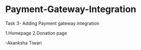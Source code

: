 # Payment-Gateway-Integration
Task 3- Adding Payment gateway integration

1.Homepage
2.Donation page 

-Akanksha Tiwari




